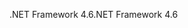<span data-ttu-id="84b13-101">.NET Framework 4.6</span><span class="sxs-lookup"><span data-stu-id="84b13-101">.NET Framework 4.6</span></span>